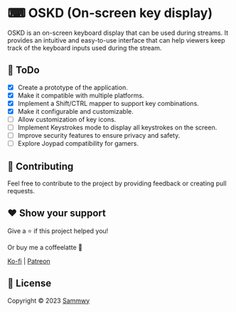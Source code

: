 # ⌨ OSKD (On-screen key display)

OSKD is an on-screen keyboard display that can be used during streams. It provides an intuitive and easy-to-use interface that can help viewers keep track of the keyboard inputs used during the stream.

## 📃 ToDo

- [X] Create a prototype of the application.
- [X] Make it compatible with multiple platforms.
- [X] Implement a Shift/CTRL mapper to support key combinations.
- [X] Make it configurable and customizable.
- [ ] Allow customization of key icons.
- [ ] Implement Keystrokes mode to display all keystrokes on the screen.
- [ ] Improve security features to ensure privacy and safety.
- [ ] Explore Joypad compatibility for gamers.

## 🤝 Contributing

Feel free to contribute to the project by providing feedback or creating pull requests.

## ❤️ Show your support

Give a ⭐️ if this project helped you!

Or buy me a coffeelatte 🙌

[Ko-fi](https://ko-fi.com/sammwy) | [Patreon](https://patreon.com/sammwy)

## 📝 License

Copyright © 2023 [Sammwy](https://github.com/sammwyy)
